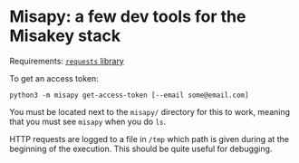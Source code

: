 # Misapy: a few dev tools for the Misakey stack

Requirements: [`requests` library](https://requests.readthedocs.io/en/master/)

To get an access token:

    python3 -m misapy get-access-token [--email some@email.com]

You must be located next to the `misapy/` directory for this to work,
meaning that you must see `misapy` when you do `ls`.

HTTP requests are logged to a file in `/tmp`
which path is given during at the beginning of the execution.
This should be quite useful for debugging.